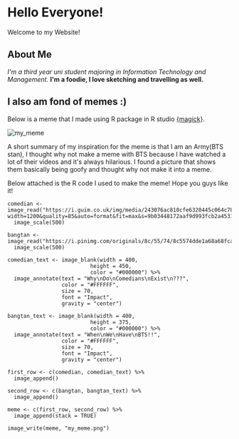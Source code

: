 # Hello Everyone!
Welcome to my Website!

## About Me
*I'm a third year uni student majoring in Information Technology and Management.* **I'm a foodie, I love sketching and travelling as well.**

## I also am fond of memes :)
Below is a meme that I made using R package in R studio [{magick}](https://cran.r-project.org/web/packages/magick/vignettes/intro.html).

![my_meme](https://user-images.githubusercontent.com/101610725/158328349-5f01a1a6-a636-418d-b99f-bf63708a372a.png)

A short summary of my inspiration for the meme is that I am an Army(BTS stan), I thought why not make a meme with BTS because I have watched
a lot of their videos and it's always hilarious. I found a picture that shows them basically being goofy and thought why not make it into a meme. 

Below attached is the R code I used to make the meme! Hope you guys like it!

```
comedian <- image_read("https://i.guim.co.uk/img/media/243076ac810cfe6320445c064c7823bee4bddaf0/0_9_1654_992/master/1654.jpg?width=1200&quality=85&auto=format&fit=max&s=9b03448172aaf9d993fcb2a45312b05d")%>%
  image_scale(500)

bangtan <- image_read("https://i.pinimg.com/originals/8c/55/74/8c5574dde1a68a68fca4060e7e0168f3.jpg")%>%
  image_scale(500)

comedian_text <- image_blank(width = 400, 
                          height = 450, 
                          color = "#000000") %>%
  image_annotate(text = "Why\nDo\nComedians\nExist\n???",
                 color = "#FFFFFF",
                 size = 70,
                 font = "Impact",
                 gravity = "center")

bangtan_text <- image_blank(width = 400, 
                          height = 375, 
                          color = "#000000") %>%
  image_annotate(text = "When\nWe\nHave\nBTS!!",
                 color = "#FFFFFF",
                 size = 70,
                 font = "Impact",
                 gravity = "center")

first_row <- c(comedian, comedian_text) %>%
  image_append()

second_row <- c(bangtan, bangtan_text) %>%
  image_append()

meme <- c(first_row, second_row) %>%
  image_append(stack = TRUE)

image_write(meme, "my_meme.png")
```

